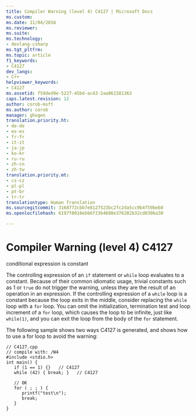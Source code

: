 ```yaml
---
title: Compiler Warning (level 4) C4127 | Microsoft Docs
ms.custom: 
ms.date: 11/04/2016
ms.reviewer: 
ms.suite: 
ms.technology:
- devlang-csharp
ms.tgt_pltfrm: 
ms.topic: article
f1_keywords:
- C4127
dev_langs:
- C++
helpviewer_keywords:
- C4127
ms.assetid: f59ded9e-5227-45bd-ac43-2aa861581363
caps.latest.revision: 12
author: corob-msft
ms.author: corob
manager: ghogen
translation.priority.ht:
- de-de
- es-es
- fr-fr
- it-it
- ja-jp
- ko-kr
- ru-ru
- zh-cn
- zh-tw
translation.priority.mt:
- cs-cz
- pl-pl
- pt-br
- tr-tr
translationtype: Human Translation
ms.sourcegitcommit: 3168772cbb7e8127523bc2fc2da5cc9b4f59beb8
ms.openlocfilehash: 6197f0018ebb6f23b4608e376282b32cd030ba30

---
```

# Compiler Warning (level 4) C4127
conditional expression is constant  
  
 The controlling expression of an `if` statement or `while` loop evaluates to a constant. Because of their common idiomatic usage, trivial constants such as 1 or `true` do not trigger the warning, unless they are the result of an operation in an expression. If the controlling expression of a `while` loop is a constant because the loop exits in the middle, consider replacing the `while` loop with a `for` loop. You can omit the initialization, termination test and loop increment of a `for` loop, which causes the loop to be infinite, just like `while(1)`, and you can exit the loop from the body of the `for` statement.  
  
 The following sample shows two ways C4127 is generated, and shows how to use a for loop to avoid the warning:  
  
```  
// C4127.cpp  
// compile with: /W4  
#include <stdio.h>  
int main() {  
   if (1 == 1) {}   // C4127  
   while (42) { break; }   // C4127  
  
   // OK  
   for ( ; ; ) {  
      printf("test\n");  
      break;  
   }  
}  
```


<!--HONumber=Jan17_HO1-->


